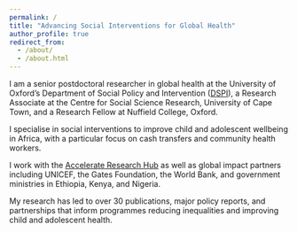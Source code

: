 ```yaml
---
permalink: /
title: "Advancing Social Interventions for Global Health"
author_profile: true
redirect_from: 
  - /about/
  - /about.html
---
```


I am a senior postdoctoral researcher in global health at the University of Oxford’s Department of Social Policy and Intervention ([DSPI](https://www.spi.ox.ac.uk/)), a Research Associate at the Centre for Social Science Research, University of Cape Town, and a Research Fellow at Nuffield College, Oxford. 

I specialise in social interventions to improve child and adolescent wellbeing in Africa, with a particular focus on cash transfers and community health workers.

I work with the [Accelerate Research Hub](https://www.acceleratehub.org/) as well as global impact partners including UNICEF, the Gates Foundation, the World Bank, and government ministries in Ethiopia, Kenya, and Nigeria.

My research has led to over 30 publications, major policy reports, and partnerships that inform programmes reducing inequalities and improving child and adolescent health.
